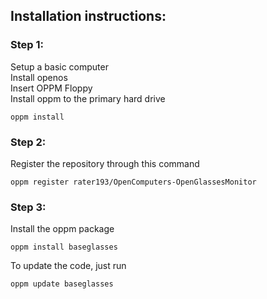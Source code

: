 ## Installation instructions:
### Step 1:
 Setup a basic computer<br/>
 Install openos<br/>
 Insert OPPM Floppy<br/>
 Install oppm to the primary hard drive<br/>
```
oppm install
```
### Step 2:
 Register the repository through this command
```batch
oppm register rater193/OpenComputers-OpenGlassesMonitor
```
### Step 3:
 Install the oppm package
```batch
oppm install baseglasses
```
 To update the code, just run
```batch
oppm update baseglasses
```